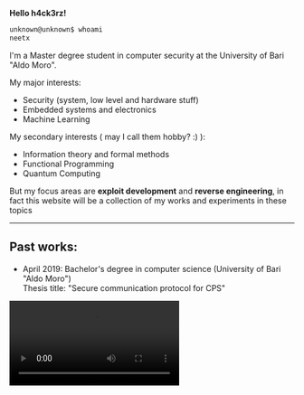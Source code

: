 <!--
.. title: Welcome
.. slug: index
.. date: 2021-01-14 22:55:14 UTC+01:00
.. tags: 
.. category: 
.. link: 
.. description: 
.. type: text
-->

**Hello h4ck3rz!**

```bash
unknown@unknown$ whoami
neetx
```

I'm a Master degree student in computer security at the University of Bari "Aldo Moro".<br>

My major interests:

- Security (system, low level and hardware stuff)
- Embedded systems and electronics
- Machine Learning

My secondary interests ( may I call them hobby? :) ):

- Information theory and formal methods
- Functional Programming
- Quantum Computing

But my focus areas are **exploit development** and **reverse engineering**, in fact this website will be a collection of my works and experiments in these topics

______________________________________________________________

## Past works:

- April 2019: Bachelor's degree in computer science (University of Bari "Aldo Moro")<br>Thesis title: "Secure communication protocol for CPS"


<video src="https://dms.licdn.com/playback/C4D05AQFp62tPOXoxCw/43a9259daf6641e9b98374ecb24358e7/feedshare-mp4_3300-captions-thumbnails/1507940147251-drlcss?e=1610888400&amp;v=beta&amp;t=j0Dqt-su3b-SZqtTJEUv5vIWSy01bRaQjnEE51X6GAA" class="center"  controls frameborder="0" allow="accelerometer; autoplay; encrypted-media; gyroscope; picture-in-picture" allowfullscreen></video>
